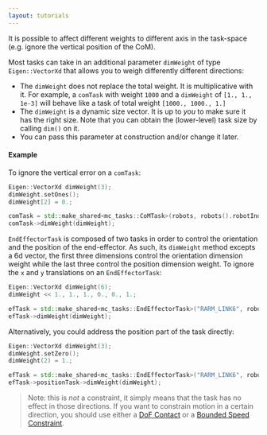 ```yaml
---
layout: tutorials
---
```


It is possible to affect different weights to different axis in the task-space (e.g. ignore the vertical position of the CoM).

Most tasks can take in an additional parameter `dimWeight` of type `Eigen::VectorXd` that allows you to weigh differently different directions:
- The `dimWeight` does not replace the total weight. It is multiplicative with it. For example, a `comTask` with weight `1000` and a `dimWeight` of `[1., 1., 1e-3]` will behave like a task of total weight `[1000., 1000., 1.]` 
- The `dimWeight` is a dynamic size vector. It is up to *you* to make sure it has the right size. Note that you can obtain the (lower-level) task size by calling `dim()` on it.
- You can pass this parameter at construction and/or change it later.

#### Example
To ignore the vertical error on a `comTask`:
```cpp
Eigen::VectorXd dimWeight(3);
dimWeight.setOnes();
dimWeight[2] = 0.;

comTask = std::make_shared<mc_tasks::CoMTask>(robots, robots().robotIndex(), 5.0, 100.);
comTask->dimWeight(dimWeight);
```

`EndEffectorTask` is composed of two tasks in order to control the orientation and the position of the end-effector. As such, its `dimWeight` method excepts a 6d vector, the first three dimensions control the orientation dimension weight while the last three control the position dimension weight. To ignore the `x` and `y` translations on an `EndEffectorTask`:
```cpp
Eigen::VectorXd dimWeight(6);
dimWeight << 1., 1., 1., 0., 0., 1.;

efTask = std::make_shared<mc_tasks::EndEffectorTask>("RARM_LINK6", robots(), 5.0, 100);
efTask->dimWeight(dimWeight);
```

Alternatively, you could address the position part of the task directly:
```cpp
Eigen::VectorXd dimWeight(3);
dimWeight.setZero();
dimWeight(2) = 1.;

efTask = std::make_shared<mc_tasks::EndEffectorTask>("RARM_LINK6", robots(), 5.0, 100);
efTask->positionTask->dimWeight(dimWeight);
```

> Note: this is *not* a constraint, it simply means that the task has no effect in those directions. If you want to constrain motion in a certain direction, you should use either a [DoF Contact](contact-dof.html) or a [Bounded Speed Constraint](speed-constraint.html).
